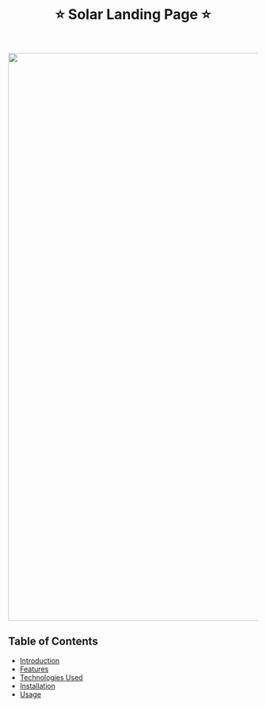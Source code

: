 <h1 align="center"> ⭐️ Solar Landing Page ⭐️ </h1> <br>

<p align="center">
 <a href="https://ibb.co/XxVVnwJW"><img src="https://i.ibb.co/4RJJbQNF/1.png" alt="1"  height="1146" /></a>
</p>

## Table of Contents

- [Introduction](#introduction)
- [Features](#features)
- [Technologies Used](#technologies-used)
- [Installation](#installation)
- [Usage](#usage)


